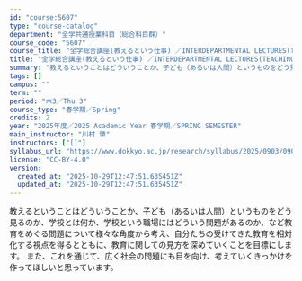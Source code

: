```yaml
---
id: "course:5607"
type: "course-catalog"
department: "全学共通授業科目（総合科目群）"
course_code: "5607"
course_title: "全学総合講座(教えるという仕事) ／INTERDEPARTMENTAL LECTURES(TEACHING AS AN OCCUPATION)"
title: "全学総合講座(教えるという仕事) ／INTERDEPARTMENTAL LECTURES(TEACHING AS AN OCCUPATION)"
summary: "教えるということはどういうことか、子ども（あるいは人間）というものをどう見るのか、学校とは何か、学校という職場にはどういう問題があるのか、など教育をめぐる問題について様々な角度から考え、自分たちの受けてきた教育を相対化する視点を得るとともに…"
tags: []
campus: ""
term: ""
period: "木3／Thu 3"
course_type: "春学期／Spring"
credits: 2
year: "2025年度／2025 Academic Year 春学期／SPRING SEMESTER"
main_instructor: "川村 肇"
instructors: ["[]"]
syllabus_url: "https://www.dokkyo.ac.jp/research/syllabus/2025/0903/0903_05607_ja_JP.html"
license: "CC-BY-4.0"
version:
  created_at: "2025-10-29T12:47:51.635451Z"
  updated_at: "2025-10-29T12:47:51.635451Z"
---
```

教えるということはどういうことか、子ども（あるいは人間）というものをどう見るのか、学校とは何か、学校という職場にはどういう問題があるのか、など教育をめぐる問題について様々な角度から考え、自分たちの受けてきた教育を相対化する視点を得るとともに、教育に関しての見方を深めていくことを目標にします。 また、これを通じて、広く社会の問題にも目を向け、考えていくきっかけを作ってほしいと思っています。
